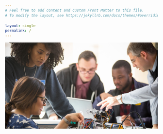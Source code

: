 ```yaml
---
# Feel free to add content and custom Front Matter to this file.
# To modify the layout, see https://jekyllrb.com/docs/themes/#overriding-theme-defaults

layout: single
permalink: /
---
```


![](/assets/images/header.jpg)
<!--[contact](/contact)-->
<!--[Cadence](/cadence)-->

<!-- # News-->

